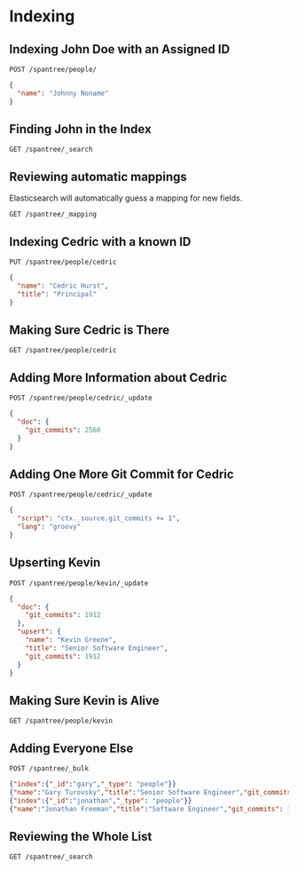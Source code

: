 # Indexing

## Indexing John Doe with an Assigned ID

`POST /spantree/people/`

```json
{
  "name": "Johnny Noname"
}
```

## Finding John in the Index

`GET /spantree/_search`

## Reviewing automatic mappings

Elasticsearch will automatically guess a mapping for new fields.

`GET /spantree/_mapping`

## Indexing Cedric with a known ID

`PUT /spantree/people/cedric`

```json
{
  "name": "Cedric Hurst",
  "title": "Principal"
}
```

## Making Sure Cedric is There

`GET /spantree/people/cedric`

## Adding More Information about Cedric

`POST /spantree/people/cedric/_update`

```json
{
  "doc": {
    "git_commits": 2560
  }
}
```

## Adding One More Git Commit for Cedric

`POST /spantree/people/cedric/_update`

```json
{
  "script": "ctx._source.git_commits += 1",
  "lang": "groovy"
}
```

## Upserting Kevin

`POST /spantree/people/kevin/_update`

```json
{
  "doc": {
    "git_commits": 1912
  },
  "upsert": {
    "name": "Kevin Greene",
    "title": "Senior Software Engineer",
    "git_commits": 1912
  }
}
```

## Making Sure Kevin is Alive

`GET /spantree/people/kevin`

## Adding Everyone Else

`POST /spantree/_bulk`

```json
{"index":{"_id":"gary","_type": "people"}}
{"name":"Gary Turovsky","title":"Senior Software Engineer","git_commits":  611}
{"index":{"_id":"jonathan","_type": "people"}}
{"name":"Jonathan Freeman","title":"Software Engineer","git_commits": 186}
```

## Reviewing the Whole List

`GET /spantree/_search`